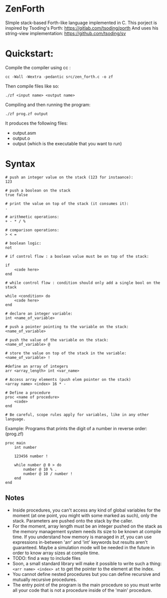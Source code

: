 # ZenForth

SImple stack-based Forth-like language implemented in C.
This porject is inspired by Tsoding's Porth: https://gitlab.com/tsoding/porth
And uses his string-view implementation: https://github.com/tsoding/sv

# Quickstart:
Compile the compiler using cc :
```console
cc -Wall -Wextra -pedantic src/zen_forth.c -o zf
```
Then compile files like so:
```console
./zf <input name> <output name>
```

Compiling and then running the program:
```console
./zf prog.zf output
```

It produces the following files:
- output.asm
- output.o
- output (which is the executable that you want to run)


# Syntax

```
# push an integer value on the stack (123 for instaance):
123

# push a boolean on the stack
true false

# print the value on top of the stack (it consumes it):
.

# arithmetic operations:
+ - * / %

# comparison operations:
> < =

# boolean logic:
not

# if control flow : a boolean value must be on top of the stack:

if
    <code here>
end

# while control flow : condition should only add a single bool on the stack 

while <condition> do
    <code here>
end

# declare an integer variable:
int <name_of_variable>

# push a pointer pointing to the variable on the stack:
<name_of_variable>

# push the value of the variable on the stack:
<name_of_variable> @

# store the value on top of the stack in the variable:
<name_of_variable> !

#define an array of integers
arr <array_length> int <var_name>

# Access array elements (push elem pointer on the stack)
<array name> <index> 16 * -

# Define a procedure
proc <name of procedure>
    <code>
end

# Be careful, scope rules apply for variables, like in any other language.
```


Example: Programs that prints the digit of a number in reverse order:
(prog.zf)
```
proc main
    int number

    123456 number !

    while number @ 0 > do
        number @ 10 % .
        number @ 10 / number !
    end
end
```

## Notes
- Inside procedures, you can't access any kind of global variables for the moment (at one point, you might with some marked as such), only the stack. Parameters are pushed onto the stack by the caller.
- For the moment, array length must be an integer pushed on the stack as the memory management system needs its size to be known at compile time. If you understand how memory is managed in zf, you can use expressions in-between 'arr' and 'int' keywords but results aren't guaranteed. Maybe a simulation mode will be needed in the future in order to know array sizes at compile time.
- TODO: find a way to include files
- Soon, a small standard library will make it possible to write such a thing: ```<arr name> <index> at``` to get the pointer to the element at the index.
- You cannot define nested procedures but you can define recursive and mutually recursive procedures.
- The entry point of the program is the main procedure so you must write all your code that is not a procedure inside of the 'main' procedure.
